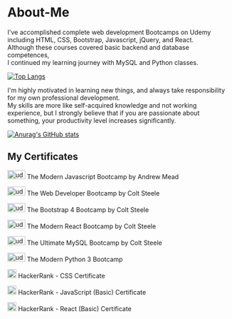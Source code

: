# About-Me

I've accomplished complete web development Bootcamps on Udemy </br>  including HTML, CSS, Bootstrap, Javascript, jQuery, and React. </br> 
Although these courses covered basic backend and database competences, </br>  I continued my learning journey with MySQL and Python classes. </br> 

[![Top Langs](https://github-readme-stats.vercel.app/api/top-langs/?username=agiwunderlich&hide=glsl,ejs)](https://github.com/agiwunderlich/github-readme-stats)


I'm highly motivated in learning new things, and always take responsibility for my own professional development. </br> 
My skills are more like self-acquired knowledge and not working experience, but I strongly believe that if you are passionate about something, your productivity level increases significantly. 


[![Anurag's GitHub stats](https://github-readme-stats.vercel.app/api?username=agiwunderlich&show_icons=true&theme=swift)](https://github.com/agiwunderlich/github-readme-stats)



<h2>My Certificates </h2>


<a href="https://www.udemy.com/certificate/UC-f97ed5cb-0ccf-463a-9eae-fc33493a5e4c/"><img src="https://cdn2.downdetector.com/static/uploads/logo/UDEMY_3_0KKraw2.png" alt="udemy" width="40" height="20"></a> The Modern Javascript Bootcamp by Andrew Mead  


<a href="https://www.udemy.com/certificate/UC-7be86bf2-4c62-45ea-805d-f523e36b2493/"><img src="https://cdn2.downdetector.com/static/uploads/logo/UDEMY_3_0KKraw2.png" alt="udemy" width="40" height="20"></a> The Web Developer Bootcamp by Colt Steele 



<a href="https://www.udemy.com/certificate/UC-e42df23a-40de-4918-ac07-121e75b6b557/"><img src="https://cdn2.downdetector.com/static/uploads/logo/UDEMY_3_0KKraw2.png" alt="udemy" width="40" height="20"></a> The Bootstrap 4 Bootcamp by Colt Steele 

<a href="https://www.udemy.com/certificate/UC-e0ad735d-133d-4121-b9a4-b03ab33453c1/"><img src="https://cdn2.downdetector.com/static/uploads/logo/UDEMY_3_0KKraw2.png" alt="udemy" width="40" height="20"></a> The Modern React Bootcamp by Colt Steele

<a href="https://www.udemy.com/certificate/UC-ffdccfe8-3879-4efd-bed5-a584181527d3/"><img src="https://cdn2.downdetector.com/static/uploads/logo/UDEMY_3_0KKraw2.png" alt="udemy" width="40" height="20"></a> The Ultimate MySQL Bootcamp by Colt Steele 

<a href="https://udemy-certificate.s3.amazonaws.com/pdf/UC-f2243333-bdc5-442a-a1c0-0bd4f9042fb0.pdf"><img src="https://cdn2.downdetector.com/static/uploads/logo/UDEMY_3_0KKraw2.png" alt="udemy" width="40" height="20"></a> The Modern Python 3 Bootcamp

<a href="https://www.hackerrank.com/certificates/c7ce3c423541"><img src="https://cdn-1.webcatalog.io/catalog/hackerrank/hackerrank-icon-filled.png" alt="hackerrank" width="20" height="20"></a> HackerRank - CSS Certificate 

<a href="https://www.hackerrank.com/certificates/d02ad563020a"><img src="https://cdn-1.webcatalog.io/catalog/hackerrank/hackerrank-icon-filled.png" alt="hackerrank" width="20" height="20"></a> HackerRank - JavaScript (Basic) Certificate 

<a href="https://www.hackerrank.com/certificates/ad9236140547"><img src="https://cdn-1.webcatalog.io/catalog/hackerrank/hackerrank-icon-filled.png" alt="hackerrank" width="20" height="20"></a> HackerRank - React (Basic) Certificate 

